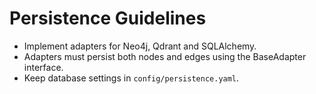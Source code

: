 # Persistence Guidelines
- Implement adapters for Neo4j, Qdrant and SQLAlchemy.
- Adapters must persist both nodes and edges using the BaseAdapter interface.
- Keep database settings in `config/persistence.yaml`.
